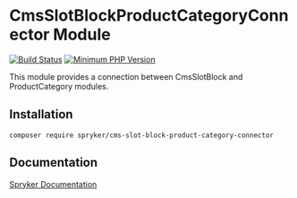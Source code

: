 # CmsSlotBlockProductCategoryConnector Module
[![Build Status](https://travis-ci.org/spryker/cms-slot-block-product-category-connector.svg)](https://travis-ci.org/spryker/cms-slot-block-product-category-connector)
[![Minimum PHP Version](https://img.shields.io/badge/php-%3E%3D%207.2-8892BF.svg)](https://php.net/)

This module provides a connection between CmsSlotBlock and ProductCategory modules.

## Installation

```
composer require spryker/cms-slot-block-product-category-connector
```

## Documentation

[Spryker Documentation](https://documentation.spryker.com/module_guide/overview.htm)
